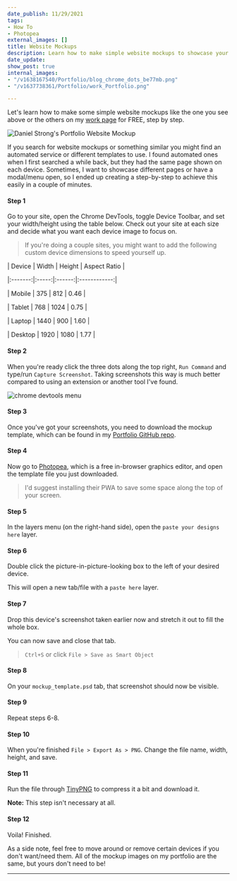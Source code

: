 ```yaml
---
date_publish: 11/29/2021
tags:
- How To
- Photopea
external_images: []
title: Website Mockups
description: Learn how to make simple website mockups to showcase your work
date_update: 
show_post: true
internal_images:
- "/v1638167540/Portfolio/blog_chrome_dots_be77mb.png"
- "/v1637738361/Portfolio/work_Portfolio.png"

---
```

Let's learn how to make some simple website mockups like the one you see above or the others on my [work page](/work "Daniel Strong's Work") for FREE, step by step.

![Daniel Strong's Portfolio Website Mockup](/v1637738361/Portfolio/work_Portfolio.png "My Portfolio Website Mockup")

If you search for website mockups or something similar you might find an automated service or different templates to use. I found automated ones when I first searched a while back, but they had the same page shown on each device. Sometimes, I want to showcase different pages or have a modal/menu open, so I ended up creating a step-by-step to achieve this easily in a couple of minutes.

#### Step 1

Go to your site, open the Chrome DevTools, toggle Device Toolbar, and set your width/height using the table below. Check out your site at each size and decide what you want each device image to focus on.

> If you're doing a couple sites, you might want to add the following custom device dimensions to speed yourself up.

| Device | Width | Height | Aspect Ratio |

|:-------:|:-----:|:------:|:------------:|

| Mobile | 375 | 812 | 0.46 |

| Tablet | 768 | 1024 | 0.75 |

| Laptop | 1440 | 900 | 1.60 |

| Desktop | 1920 | 1080 | 1.77 |

#### Step 2

When you're ready click the three dots along the top right, `Run Command` and type/run `Capture Screenshot`. Taking screenshots this way is much better compared to using an extension or another tool I've found.

![chrome devtools menu](/v1638167540/Portfolio/blog_chrome_dots_be77mb.png "Chrome Three Dots")

#### Step 3

Once you've got your screenshots, you need to download the mockup template, which can be found in my [Portfolio GitHub repo](https://github.com/dastrong/Portfolio/blob/master/mockup_template.psd "Portfolio GitHub repo").

#### Step 4

Now go to [Photopea](https://www.photopea.com/ "Photopea"), which is a free in-browser graphics editor, and open the template file you just downloaded. 

> I'd suggest installing their PWA to save some space along the top of your screen.

#### Step 5

 In the layers menu (on the right-hand side), open the `paste your designs here` layer.

#### Step 6

Double click the picture-in-picture-looking box to the left of your desired device.

This will open a new tab/file with a `paste here` layer.

#### Step 7

Drop this device's screenshot taken earlier now and stretch it out to fill the whole box. 

You can now save and close that tab.

>  `Ctrl+S` or click `File > Save as Smart Object`

#### Step 8

On your `mockup_template.psd` tab, that screenshot should now be visible.

#### Step 9

Repeat steps 6-8.

#### Step 10

When you're finished `File > Export As > PNG`. Change the file name, width, height, and save.

#### Step 11

Run the file through [TinyPNG](https://www.tinypng.com "TinyPNG") to compress it a bit and download it. 

**Note:** This step isn't necessary at all.

#### Step 12

Voila! Finished. 

As a side note, feel free to move around or remove certain devices if you don't want/need them. All of the mockup images on my portfolio are the same, but yours don't need to be!

***